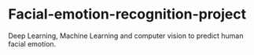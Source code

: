 # Facial-emotion-recognition-project
Deep Learning, Machine Learning and computer vision to predict human facial emotion.
